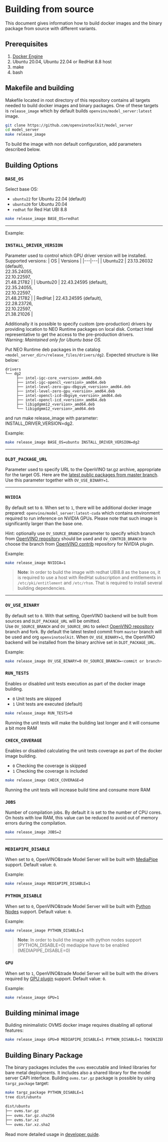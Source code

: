 # Building from source

This document gives information how to build docker images and the binary package from source with different variants.

## Prerequisites

1. [Docker Engine](https://docs.docker.com/engine/)
1. Ubuntu 20.04, Ubuntu 22.04 or RedHat 8.8 host
1. make
1. bash

## Makefile and building

Makefile located in root directory of this repository contains all targets needed to build docker images and binary packages. One of these targets is `release_image` which by default builds `openvino/model_server:latest` image.

```bash
git clone https://github.com/openvinotoolkit/model_server
cd model_server
make release_image
````

To build the image with non default configuration, add parameters described below.

## Building Options

### `BASE_OS`

Select base OS:
- `ubuntu22` for Ubuntu 22.04 (default)
- `ubuntu20` for Ubuntu 20.04
- `redhat` for Red Hat UBI 8.8

```bash
make release_image BASE_OS=redhat
```

<hr />

Example:

### `INSTALL_DRIVER_VERSION`

Parameter used to control which GPU driver version will be installed. Supported versions:
| OS | Versions |
|---|---|
| Ubuntu22 | 23.13.26032 (default), <br />22.35.24055, <br />22.10.22597, <br />21.48.21782 |
| Ubuntu20 | 22.43.24595 (default), <br />22.35.24055, <br />22.10.22597, <br />21.48.21782 |
| RedHat | 22.43.24595 (default), <br />22.28.23726, <br />22.10.22597, <br />21.38.21026 |

Additionally it is possible to specify custom (pre-production) drivers by providing location to NEO Runtime packages on local disk. Contact Intel representative to get the access to the pre-production drivers.  
Warning: _Maintained only for Ubuntu base OS._

Put NEO Runtime deb packages in the catalog `<model_server_dir>/release_files/drivers/dg2`. Expected structure is like below:

```
drivers
└── dg2
     ├── intel-igc-core_<version>_amd64.deb
     ├── intel-igc-opencl_<version>_amd64.deb
     ├── intel-level-zero-gpu-dbgsym_<version>_amd64.deb
     ├── intel-level-zero-gpu_<version>_amd64.deb
     ├── intel-opencl-icd-dbgsym_<version>_amd64.deb
     ├── intel-opencl-icd_<version>_amd64.deb
     ├── libigdgmm12_<version>_amd64.deb
     └── libigdgmm12_<version>_amd64.deb
```
and run make release_image with parameter: INSTALL_DRIVER_VERSION=dg2.

Example:
```bash
make release_image BASE_OS=ubuntu INSTALL_DRIVER_VERSION=dg2
```

<hr />

### `DLDT_PACKAGE_URL`

Parameter used to specify URL to the OpenVINO tar.gz archive, appropriate for the target OS. Here are the [latest public packages from master branch](https://storage.openvinotoolkit.org/repositories/openvino/packages/master/).
Use this parameter together with `OV_USE_BINARY=1`.

<hr />

### `NVIDIA`

By default set to `0`. When set to `1`, there will be additional docker image prepared: `openvino/model_server:latest-cuda` which contains environment required to run inference on NVIDIA GPUs. Please note that such image is significantly larger than the base one.

Hint: optionally use `OV_SOURCE_BRANCH` parameter to specify which branch from [OpenVINO repository](https://github.com/openvinotoolkit/openvino) should be used
and `OV_CONTRIB_BRANCH` to choose the branch from [OpenVINO contrib](https://github.com/openvinotoolkit/openvino_contrib) repository for NVIDIA plugin.

Example:
```bash
make release_image NVIDIA=1
```

 > **Note**: In order to build the image with redhat UBI8.8 as the base os, it is required to use a host with RedHat subscription and entitlements in `/etc/pki/entitlement` and `/etc/rhsm`. 
That is required to install several building dependencies.

<hr />

### `OV_USE_BINARY`

By default set to `0`. With that setting, OpenVINO backend will be built from sources and `DLDT_PACKAGE_URL` will be omitted.  
Use `OV_SOURCE_BRANCH` and `OV_SOURCE_ORG` to select [OpenVINO repository](https://github.com/openvinotoolkit/openvino) branch and fork. By default the latest tested commit from `master` branch will be used and org `openvinotoolkit`.
When `OV_USE_BINARY=1`, the OpenVINO backend will be installed from the binary archive set in `DLDT_PACKAGE_URL`.

Example:
```bash
make release_image OV_USE_BINARY=0 OV_SOURCE_BRANCH=<commit or branch> OV_SOURCE_ORG=<fork org>
```

### `RUN_TESTS`

Enables or disabled unit tests execution as part of the docker image building.
- `0` Unit tests are skipped
- `1` Unit tests are executed (default)

```bash
make release_image RUN_TESTS=0
```

Running the unit tests will make the building last longer and it will consume a bit more RAM

### `CHECK_COVERAGE`

Enables or disabled calculating the unit tests coverage as part of the docker image building.
- `0` Checking the coverage is skipped
- `1` Checking the coverage is included

```bash
make release_image CHECK_COVERAGE=0
```

Running the unit tests will increase build time and consume more RAM

### `JOBS`

Number of compilation jobs. By default it is set to the number of CPU cores. On hosts with low RAM, this value can be reduced to avoid out of memory errors during the compilation.

```bash
make release_image JOBS=2
```
<hr />

### `MEDIAPIPE_DISABLE`

When set to `0`, OpenVINO&trade Model Server will be built with [MediaPipe](mediapipe.md) support. Default value: `0`.

Example:
```bash
make release_image MEDIAPIPE_DISABLE=1
```

### `PYTHON_DISABLE`

When set to `0`, OpenVINO&trade Model Server will be built with [Python Nodes](python_support/quickstart.md) support. Default value: `0`. 

Example:
```bash
make release_image PYTHON_DISABLE=1
```

 > **Note**: In order to build the image with python nodes support (PYTHON_DISABLE=0) mediapipe have to be enabled (MEDIAPIPE_DISABLE=0)

### `GPU`

When set to `1`, OpenVINO&trade Model Server will be built with the drivers required by [GPU plugin](https://docs.openvino.ai/2024/openvino-workflow/running-inference/inference-devices-and-modes/gpu-device.html) support. Default value: `0`.

Example:
```bash
make release_image GPU=1
```

## Building minimal image

Building minimalistic OVMS docker image requires disabling all optional features:

```bash
make release_image GPU=0 MEDIAPIPE_DISABLE=1 PYTHON_DISABLE=1 TOKENIZERS=0
```

## Building Binary Package

The binary packages includes the `ovms` executable and linked libraries for bare metal deployments. It includes also a shared library for the model server CAPI interface. Building `ovms.tar.gz` package is possible by using `targz_package` target:

```bash
make targz_package PYTHON_DISABLE=1
tree dist/ubuntu
````

```bash
dist/ubuntu
├── ovms.tar.gz
├── ovms.tar.gz.sha256
├── ovms.tar.xz
└── ovms.tar.xz.sha2
```


Read more detailed usage in [developer guide](https://github.com/openvinotoolkit/model_server/blob/main/docs/developer_guide.md).